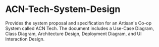 # ACN-Tech-System-Design
Provides the system proposal and specification for an Artisan's Co-op System called ACN Tech. The document includes a Use-Case Diagram, Class Diagram, Architecture Design, Deployment Diagram, and UI Interaction Design.
